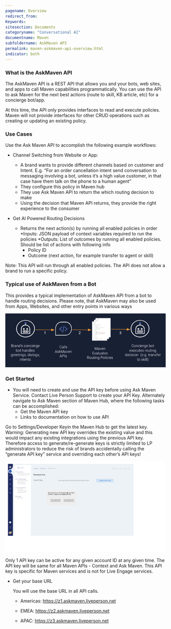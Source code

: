 ```yaml
---
pagename: Overview
redirect_from:
Keywords:
sitesection: Documents
categoryname: "Conversational AI"
documentname: Maven
subfoldername: AskMaven API
permalink: maven-askmaven-api-overview.html
indicator: both
---
```


### What is the AskMaven API

The AskMaven API is a REST API that allows you and your bots, web sites, and apps to call Maven capabilities programmatically. You can use the API to ask Maven for the next best actions (route to skill, KB article, etc) for a concierge bot/app.

At this time, the API only provides interfaces to read and execute policies. Maven will not provide interfaces for other CRUD operations such as creating or updating an existing policy.

### Use Cases

Use the Ask Maven API to accomplish the following example workflows:

* Channel Switching from Website or App: 

     * A brand wants to provide different channels based on customer and Intent. E.g. “For an order cancellation intent send     conversation to messaging involving a bot, unless it’s a high value customer, in that case have them talk on the phone to a human agent”
     * They configure this policy in Maven hub 
     * They use Ask Maven API to return the which routing decision to make
     * Using the decision that Maven API returns, they provide the right experience to the consumer

 * Get AI Powered Routing Decisions
   * Returns the next action(s) by running all enabled policies in order
   *Inputs: JSON payload of context variables required to run the policies
   *Outputs: List of outcomes by running all enabled policies. Should be list of actions with following info
      * Policy ID
      * Outcome (next action, for example transfer to agent or skill)

Note: This API will run through all enabled policies. The API does not allow a brand to run a specific policy. 

### Typical use of AskMaven from a Bot
This provides a typical implementation of AskMaven API from a bot to handle routing decisions. Please note, that AskMaven may also be used from Apps, Websites, and other entry points in various ways

<img class="fancyimage" style="width:700px" src="img/maven/askmaven2.png">

### Get Started

* You will need to create and use the API key before using Ask Maven Service. Contact Live Person Support to create your API Key.  Alternately navigate to Ask Maven section of Maven Hub, where the following tasks can be accomplished:
     * Get the Maven API key
     * Links to documentation on how to use API
 

Go to Settings/Developer Keyin the Maven Hub to get the latest key. 
Warning:
Generating new API key overrides the existing value and this would impact any existing integrations using the previous API key. Therefore access to generate/re-generate keys is strictly limited to LP administrators to reduce the risk of brands accidentally calling the “generate API key” service and overriding each other’s API keys!
  
<img class="fancyimage" style="width:750px" src="img/maven/askmaven1.png">

  
Only 1 API key can be active for any given account ID at any given time. The API key will be same for all Maven APIs - Context and Ask Maven. This API key is specific for Maven services and is not for Live Engage services. 

* Get your base URL

    You will use the base URL in all API calls.

    * Americas: https://z1.askmaven.liveperson.net

    * EMEA: https://z2.askmaven.liveperson.net

    * APAC: https://z3.askmaven.liveperson.net

